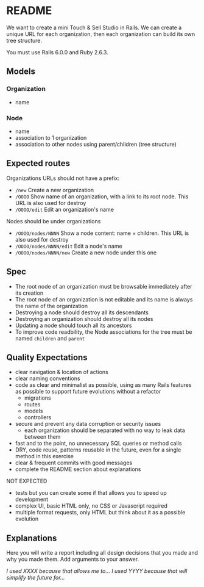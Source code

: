 # README

We want to create a mini Touch & Sell Studio in Rails. We can create a unique URL for each organization, then each organization can build its own tree structure.

You must use Rails 6.0.0 and Ruby 2.6.3.

## Models

### Organization

* name

### Node

* name
* association to 1 organization
* association to other nodes using parent/children (tree structure)

## Expected routes

Organizations URLs should not have a prefix:

* `/new` Create a new organization
* `/OOOO` Show name of an organization, with a link to its root node. This URL is also used for destroy
* `/OOOO/edit` Edit an organization's name

Nodes should be under organizations

* `/OOOO/nodes/NNNN` Show a node content: name + children. This URL is also used for destroy
* `/OOOO/nodes/NNNN/edit` Edit a node's name
* `/OOOO/nodes/NNNN/new` Create a new node under this one

## Spec

* The root node of an organization must be browsable immediately after its creation
* The root node of an organization is not editable and its name is always the name of the organization
* Destroying a node should destroy all its descendants
* Destroying an organization should destroy all its nodes
* Updating a node should touch all its ancestors
* To improve code readbility, the Node associations for the tree must be named `children` and `parent`

## Quality Expectations

* clear navigation & location of actions
* clear naming conventions
* code as clear and minimalist as possible, using as many Rails features as possible to support future evolutions without a refactor
  * migrations
  * routes
  * models
  * controllers
* secure and prevent any data corruption or security issues
  * each organization should be separated with no way to leak data between them
* fast and to the point, no unnecessary SQL queries or method calls
* DRY, code reuse, patterns reusable in the future, even for a single method in this exercise
* clear & frequent commits with good messages
* complete the README section about explanations

NOT EXPECTED

* tests but you can create some if that allows you to speed up development
* complex UI, basic HTML only, no CSS or Javascript required
* multiple format requests, only HTML but think about it as a possible evolution

## Explanations

Here you will write a report including all design decisions that you made and why you made them.
Add arguments to your answer.

*I used XXXX because that allows me to...*
*I used YYYY because that will simplify the future for...*
